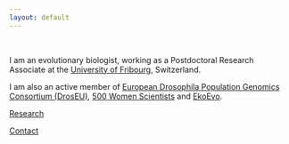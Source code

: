 ```yaml
---
layout: default
---
```


<br />

I am an evolutionary biologist, working as a Postdoctoral Research Associate at the [University of Fribourg](https://www.unifr.ch/bio/en/research/eco-evol/flatt.html), Switzerland. 

I am also an active member of [European Drosophila Population Genomics Consortium (DrosEU)](https://droseu.net), [500 Women Scientists](https://www.500womenscientistsfribourgbern.ch) and [EkoEvo](https://www.ekoevo.org/en/). 

[Research](Research)

[Contact](Contact)

